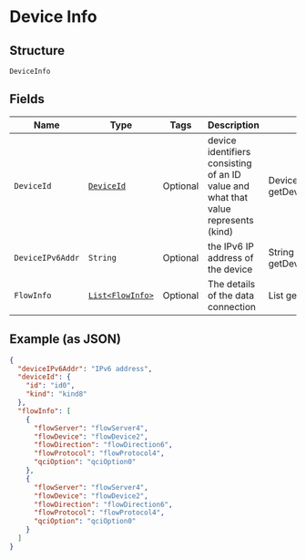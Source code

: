 
# Device Info

## Structure

`DeviceInfo`

## Fields

| Name | Type | Tags | Description | Getter | Setter |
|  --- | --- | --- | --- | --- | --- |
| `DeviceId` | [`DeviceId`](../../doc/models/device-id.md) | Optional | device identifiers consisting of an ID value and what that value represents (kind) | DeviceId getDeviceId() | setDeviceId(DeviceId deviceId) |
| `DeviceIPv6Addr` | `String` | Optional | the IPv6 IP address of the device | String getDeviceIPv6Addr() | setDeviceIPv6Addr(String deviceIPv6Addr) |
| `FlowInfo` | [`List<FlowInfo>`](../../doc/models/flow-info.md) | Optional | The details of the data connection | List<FlowInfo> getFlowInfo() | setFlowInfo(List<FlowInfo> flowInfo) |

## Example (as JSON)

```json
{
  "deviceIPv6Addr": "IPv6 address",
  "deviceId": {
    "id": "id0",
    "kind": "kind8"
  },
  "flowInfo": [
    {
      "flowServer": "flowServer4",
      "flowDevice": "flowDevice2",
      "flowDirection": "flowDirection6",
      "flowProtocol": "flowProtocol4",
      "qciOption": "qciOption0"
    },
    {
      "flowServer": "flowServer4",
      "flowDevice": "flowDevice2",
      "flowDirection": "flowDirection6",
      "flowProtocol": "flowProtocol4",
      "qciOption": "qciOption0"
    }
  ]
}
```

